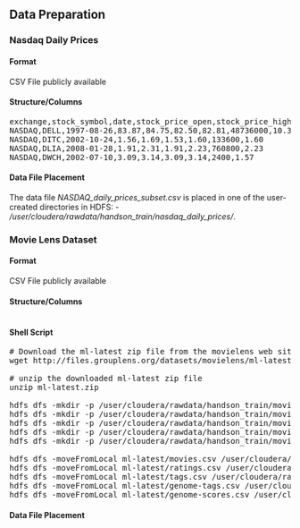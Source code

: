 ## Data Preparation

### Nasdaq Daily Prices

#### Format
CSV File publicly available

#### Structure/Columns
<pre>
exchange,stock_symbol,date,stock_price_open,stock_price_high,stock_price_low,stock_price_close,stock_volume,stock_price_adj_close
NASDAQ,DELL,1997-08-26,83.87,84.75,82.50,82.81,48736000,10.35
NASDAQ,DITC,2002-10-24,1.56,1.69,1.53,1.60,133600,1.60
NASDAQ,DLIA,2008-01-28,1.91,2.31,1.91,2.23,760800,2.23
NASDAQ,DWCH,2002-07-10,3.09,3.14,3.09,3.14,2400,1.57
</pre>

#### Data File Placement

The data file <i>NASDAQ_daily_prices_subset.csv</i> is placed in one of the user-created directories in HDFS: - <i>/user/cloudera/rawdata/handson_train/nasdaq_daily_prices/</i>.

### Movie Lens Dataset

#### Format
CSV File publicly available

#### Structure/Columns
<pre>
</pre>

#### Shell Script
<pre>
# Download the ml-latest zip file from the movielens web site
wget http://files.grouplens.org/datasets/movielens/ml-latest.zip

# unzip the downloaded ml-latest zip file
unzip ml-latest.zip

hdfs dfs -mkdir -p /user/cloudera/rawdata/handson_train/movielens/latest/movies
hdfs dfs -mkdir -p /user/cloudera/rawdata/handson_train/movielens/latest/ratings
hdfs dfs -mkdir -p /user/cloudera/rawdata/handson_train/movielens/latest/tags
hdfs dfs -mkdir -p /user/cloudera/rawdata/handson_train/movielens/latest/genome.scores
hdfs dfs -mkdir -p /user/cloudera/rawdata/handson_train/movielens/latest/genome.tags

hdfs dfs -moveFromLocal ml-latest/movies.csv /user/cloudera/rawdata/handson_train/movielens/latest/movies
hdfs dfs -moveFromLocal ml-latest/ratings.csv /user/cloudera/rawdata/handson_train/movielens/latest/ratings
hdfs dfs -moveFromLocal ml-latest/tags.csv /user/cloudera/rawdata/handson_train/movielens/latest/tags
hdfs dfs -moveFromLocal ml-latest/genome-tags.csv /user/cloudera/rawdata/handson_train/movielens/latest/genome.tags
hdfs dfs -moveFromLocal ml-latest/genome-scores.csv /user/cloudera/rawdata/handson_train/movielens/latest/genome.scores
</pre>

#### Data File Placement
